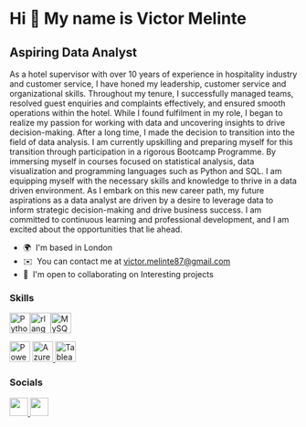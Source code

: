 Hi 👋 My name is Victor Melinte
===============================

Aspiring Data Analyst
---------------------

As a hotel supervisor with over 10 years of experience in hospitality industry and customer service, I have honed my leadership, customer service and organizational skills. Throughout my tenure, I successfully managed teams, resolved guest enquiries and complaints effectively, and ensured smooth operations within the hotel. While I found fulfilment in my role, I began to realize my passion for working with data and uncovering insights to drive decision-making. After a long time, I made the decision to transition into the field of data analysis. I am currently upskilling and preparing myself for this transition through participation in a rigorous Bootcamp Programme. By immersing myself in courses focused on statistical analysis, data visualization and programming languages such as Python and SQL. I am equipping myself with the necessary skills and knowledge to thrive in a data driven environment. As I embark on this new career path, my future aspirations as a data analyst are driven by a desire to leverage data to inform strategic decision-making and drive business success. I am committed to continuous learning and professional development, and I am excited about the opportunities that lie ahead.

* 🌍  I'm based in London
* ✉️  You can contact me at [victor.melinte87@gmail.com](mailto:victor.melinte87@gmail.com)
* 🤝  I'm open to collaborating on Interesting projects

### Skills


<p align="left">
<a href="https://www.python.org/" target="_blank" rel="noreferrer"><img src="https://raw.githubusercontent.com/danielcranney/readme-generator/main/public/icons/skills/python-colored.svg" width="36" height="36" alt="Python" /></a><a href="https://www.r-project.org/" target="_blank" rel="noreferrer"><img src="https://raw.githubusercontent.com/danielcranney/readme-generator/main/public/icons/skills/rlang-colored.svg" width="36" height="36" alt="rlang" /></a><a href="https://www.mysql.com/" target="_blank" rel="noreferrer"><img src="https://raw.githubusercontent.com/danielcranney/readme-generator/main/public/icons/skills/mysql-colored.svg" width="36" height="36" alt="MySQL" /></a>
</p> <a href="https://www.microsoft.com/en-us/power-platform/products/power-bi" target="_blank" rel="noreferrer"><img src="https://cdn.worldvectorlogo.com/logos/power-bi.svg" width="36" height="36" alt="Power bi" /></a>
<a href="https://azure.microsoft.com/" target="_blank" rel="noreferrer">
  <img src="https://upload.wikimedia.org/wikipedia/commons/thumb/a/a8/Microsoft_Azure_Logo.svg/1200px-Microsoft_Azure_Logo.svg.png" width="36" height="36" alt="Azure" />
</a> <a href="https://www.tableau.com/" target="_blank" rel="noreferrer">
  <img src="https://www.tableau.com/sites/default/files/pages/tableaulogo_highres.png" width="36" height="36" alt="Tableau" />
</a>



### Socials

<p align="left"> <a href="https://www.github.com/VictorMelinte" target="_blank" rel="noreferrer"> <picture> <source media="(prefers-color-scheme: dark)" srcset="https://raw.githubusercontent.com/danielcranney/readme-generator/main/public/icons/socials/github-dark.svg" /> <source media="(prefers-color-scheme: light)" srcset="https://raw.githubusercontent.com/danielcranney/readme-generator/main/public/icons/socials/github.svg" /> <img src="https://raw.githubusercontent.com/danielcranney/readme-generator/main/public/icons/socials/github.svg" width="32" height="32" /> </picture> </a> <a href="https://www.linkedin.com/in/victor-melinte" target="_blank" rel="noreferrer"> <picture> <source media="(prefers-color-scheme: dark)" srcset="https://raw.githubusercontent.com/danielcranney/readme-generator/main/public/icons/socials/linkedin-dark.svg" /> <source media="(prefers-color-scheme: light)" srcset="https://raw.githubusercontent.com/danielcranney/readme-generator/main/public/icons/socials/linkedin.svg" /> <img src="https://raw.githubusercontent.com/danielcranney/readme-generator/main/public/icons/socials/linkedin.svg" width="32" height="32" /> </picture> </a></p>
